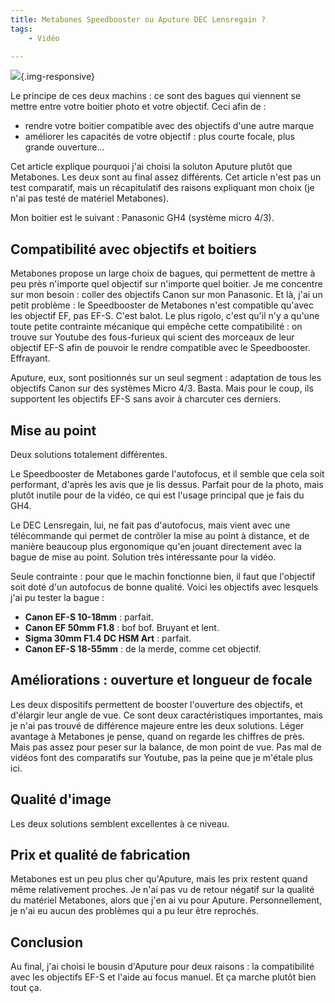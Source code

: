 ```yaml
---
title: Metabones Speedbooster ou Aputure DEC Lensregain ?
tags:
    - Vidéo

---
```


![](/images/dec-lensregain.jpg){.img-responsive}

Le principe de ces deux machins : ce sont des bagues qui viennent se mettre entre votre boitier photo et votre objectif. Ceci afin de :

* rendre votre boitier compatible avec des objectifs d'une autre marque
* améliorer les capacités de votre objectif : plus courte focale, plus grande ouverture...

Cet article explique pourquoi j'ai choisi la soluton Aputure plutôt que Metabones. Les deux sont au final assez différents. Cet article n'est pas un test comparatif, mais un récapitulatif des raisons expliquant mon choix (je n'ai pas testé de matériel Metabones).

Mon boitier est le suivant : Panasonic GH4 (système micro 4/3).

<!--more-->

## Compatibilité avec objectifs et boitiers

Metabones propose un large choix de bagues, qui permettent de mettre à peu près n'importe quel objectif sur n'importe quel boitier. Je me concentre sur mon besoin : coller des objectifs Canon sur mon Panasonic. Et là, j'ai un petit problème : le Speedbooster de Metabones n'est compatible qu'avec les objectif EF, pas EF-S. C'est balot. Le plus rigolo, c'est qu'il n'y a qu'une toute petite contrainte mécanique qui empêche cette compatibilité : on trouve sur Youtube des fous-furieux qui scient des morceaux de leur objectif EF-S afin de pouvoir le rendre compatible avec le Speedbooster. Effrayant.

Aputure, eux, sont positionnés sur un seul segment : adaptation de tous les objectifs Canon sur des systèmes Micro 4/3. Basta. Mais pour le coup, ils supportent les objectifs EF-S sans avoir à charcuter ces derniers.

## Mise au point

Deux solutions totalement différentes.

Le Speedbooster de Metabones garde l'autofocus, et il semble que cela soit performant, d'après les avis que je lis dessus. Parfait pour de la photo, mais plutôt inutile pour de la vidéo, ce qui est l'usage principal que je fais du GH4.

Le DEC Lensregain, lui, ne fait pas d'autofocus, mais vient avec une télécommande qui permet de contrôler la mise au point à distance, et de manière beaucoup plus ergonomique qu'en jouant directement avec la bague de mise au point. Solution très intéressante pour la vidéo.

Seule contrainte : pour que le machin fonctionne bien, il faut que l'objectif soit doté d'un autofocus de bonne qualité. Voici les objectifs avec lesquels j'ai pu tester la bague :

- **Canon EF-S 10-18mm** : parfait.
- **Canon EF 50mm F1.8** : bof bof. Bruyant et lent.
- **Sigma 30mm F1.4 DC HSM Art** : parfait.
- **Canon EF-S 18-55mm** : de la merde, comme cet objectif.

## Améliorations : ouverture et longueur de focale

Les deux dispositifs permettent de booster l'ouverture des objectifs, et d'élargir leur angle de vue. Ce sont deux caractéristiques importantes, mais je n'ai pas trouvé de différence majeure entre les deux solutions. Léger avantage à Metabones je pense, quand on regarde les chiffres de près. Mais pas assez pour peser sur la balance, de mon point de vue. Pas mal de vidéos font des comparatifs sur Youtube, pas la peine que je m'étale plus ici.

## Qualité d'image

Les deux solutions semblent excellentes à ce niveau.

## Prix et qualité de fabrication

Metabones est un peu plus cher qu'Aputure, mais les prix restent quand même relativement proches. Je n'ai pas vu de retour négatif sur la qualité du matériel Metabones, alors que j'en ai vu pour Aputure. Personnellement, je n'ai eu aucun des problèmes qui a pu leur être reprochés.

## Conclusion

Au final, j'ai choisi le bousin d'Aputure pour deux raisons : la compatibilité avec les objectifs EF-S et l'aide au focus manuel. Et ça marche plutôt bien tout ça.
